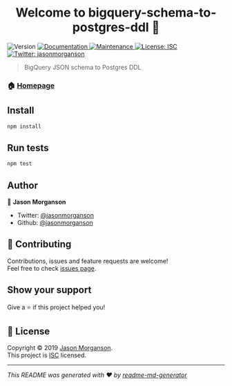 <h1 align="center">Welcome to bigquery-schema-to-postgres-ddl 👋</h1>
<p>
  <img alt="Version" src="https://img.shields.io/badge/version-1.0.0-blue.svg?cacheSeconds=2592000" />
  <a href="https://github.com/jasonmorganson/bigquery-schema-to-postgres-ddl#readme">
    <img alt="Documentation" src="https://img.shields.io/badge/documentation-yes-brightgreen.svg" target="_blank" />
  </a>
  <a href="https://github.com/jasonmorganson/bigquery-schema-to-postgres-ddl/graphs/commit-activity">
    <img alt="Maintenance" src="https://img.shields.io/badge/Maintained%3F-yes-green.svg" target="_blank" />
  </a>
  <a href="https://github.com/jasonmorganson/bigquery-schema-to-postgres-ddl/blob/master/LICENSE">
    <img alt="License: ISC" src="https://img.shields.io/badge/License-ISC-yellow.svg" target="_blank" />
  </a>
  <a href="https://twitter.com/jasonmorganson">
    <img alt="Twitter: jasonmorganson" src="https://img.shields.io/twitter/follow/jasonmorganson.svg?style=social" target="_blank" />
  </a>
</p>

> BigQuery JSON schema to Postgres DDL

### 🏠 [Homepage](https://github.com/jasonmorganson/bigquery-schema-to-postgres-ddl#readme)

## Install

```sh
npm install
```

## Run tests

```sh
npm test
```

## Author

👤 **Jason Morganson**

* Twitter: [@jasonmorganson](https://twitter.com/jasonmorganson)
* Github: [@jasonmorganson](https://github.com/jasonmorganson)

## 🤝 Contributing

Contributions, issues and feature requests are welcome!<br />Feel free to check [issues page](https://github.com/jasonmorganson/bigquery-schema-to-postgres-ddl/issues).

## Show your support

Give a ⭐️ if this project helped you!

## 📝 License

Copyright © 2019 [Jason Morganson](https://github.com/jasonmorganson).<br />
This project is [ISC](https://github.com/jasonmorganson/bigquery-schema-to-postgres-ddl/blob/master/LICENSE) licensed.

***
_This README was generated with ❤️ by [readme-md-generator](https://github.com/kefranabg/readme-md-generator)_
